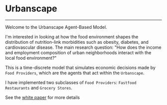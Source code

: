 # Urbanscape
***

Welcome to the Urbanscape Agent-Based Model. 

I'm interested in looking at how the food environment shapes the distribution of nutrition-link morbidities such as obesity, diabetes, and cardiovascular disease. The main research question: "How does the income and employment composition of urban neighborhoods interact with the local food environment?"

This is a time-discrete model that simulates economic decisions made by `Food Providers`, which are the agents that act within the `Urbanscape`. 

I have implemented two subclasses of `Food Providers`: `Fastfood Restaurants` and `Grocery Stores`.

See the [white paper](https://github.com/cosmicBboy/Urbanscape/blob/master/urbanscape_paper.pdf) for more details
